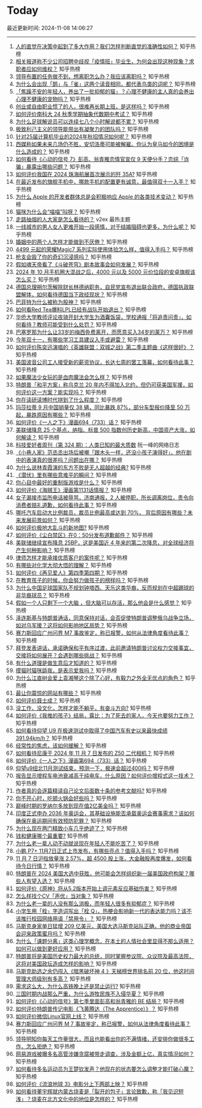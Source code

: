 # Today

最近更新时间: 2024-11-08 14:06:27

--- 
1. [人的直觉在决策中起到了多大作用？我们怎样判断直觉的准确性如何？](https://www.zhihu.com/question/656503583) 知乎热榜
2. [相关报道称不少公司招聘中歧视「疫情班」毕业生，为何会出现这种现象？求职者应如何维权？](https://www.zhihu.com/question/2578166270) 知乎热榜
3. [领导布置的任务做不到，想离职怎么办？我应该离职吗？](https://www.zhihu.com/question/3188753636) 知乎热榜
4. [为什么会出现「鹊」与「雀」这两个读音相同，都代表鸟类的词呢？](https://www.zhihu.com/question/2127166482) 知乎热榜
5. [「焦躁不安的年轻人，养出了一批抑郁的猫」？心理不健康的主人真的会养出心理不健康的宠物吗？](https://www.zhihu.com/question/2881123240) 知乎热榜
6. [创业或自由职业惯了的人，很难再长期上班，是这样吗？](https://www.zhihu.com/question/2827063565) 知乎热榜
7. [如何评价南科大 24 秋季学期抽象代数期中考试？](https://www.zhihu.com/question/3038956293) 知乎热榜
8. [为什么足球解说员可以连续七八个小时解说都不累？](https://www.zhihu.com/question/2666403615) 知乎热榜
9. [极致利己主义的领导能带出有凝聚力的团队吗？](https://www.zhihu.com/question/3134704078) 知乎热榜
10. [针对25届计算机毕业的2024年秋招情况如何呢？](https://www.zhihu.com/question/664740054) 知乎热榜
11. [西媒称如果未来几场仍不胜，安切洛蒂可能被解雇。你认为皇马如今的困境是什么造成的？](https://www.zhihu.com/question/3372536307) 知乎热榜
12. [如何看待《心动的信号 7》彭高、翁青雅恋情官宣仅 9 天便分手？恋综「诈骗」暴露出哪些问题？](https://www.zhihu.com/question/3476243284) 知乎热榜
13. [如何评价我国在 2024 珠海航展首次展示的歼 35A?](https://www.zhihu.com/question/3188049354) 知乎热榜
14. [在最近发布的旗舰手机中，哪款手机的配置更有诚意，最值得双十一入手？](https://www.zhihu.com/question/3449177183) 知乎热榜
15. [为什么 Apple 的开发者群体总是会积极响应 Apple 的各类技术变动？](https://www.zhihu.com/question/3360467659) 知乎热榜
16. [猫咪为什么会“喵喵”叫呀？](https://www.zhihu.com/question/2761848073) 知乎热榜
17. [走路抽烟的人大家是怎么看待的？](https://www.v2ex.com/t/1087610) v2ex 最热主题
18. [一线城市的男人女人更难开始一段感情，对于结婚阻碍也更多，为什么呢？](https://www.zhihu.com/question/666305921) 知乎热榜
19. [婚姻中的两个人怎样才能做到不厌倦？](https://www.zhihu.com/question/3450066916) 知乎热榜
20. [4499 元起的荣耀Magic7 系列实际使用体验怎么样，值得入手吗？](https://www.zhihu.com/question/3445457363) 知乎热榜
21. [枪支会毁了你的奇幻沉浸感吗？](https://www.zhihu.com/question/3357645556) 知乎热榜
22. [假如魂天帝看了《斗破苍穹》剧本故事会如何发展？](https://www.zhihu.com/question/653697647) 知乎热榜
23. [2024 年 10 月手机圈大混战之后，4000 元以及 5000 元价位段的安卓旗舰该怎么买？](https://www.zhihu.com/question/3440788561) 知乎热榜
24. [德国总理朔尔茨解除财长林德纳职务，自民党宣布退出联合政府，德国执政联盟解体，如何看待德国当下政经现状？](https://www.zhihu.com/question/3422579862) 知乎热榜
25. [巴菲特为什么被称为股神？](https://www.zhihu.com/question/290831768) 知乎热榜
26. [如何看Red Tea爆料LPL已经有战队开始退出？](https://www.zhihu.com/question/3297568807) 知乎热榜
27. [华侨大学教师评论夜骑开封大学生为酒囊饭袋，学校通报「将追责问责」，如何看待？教师可能受到什么处罚？](https://www.zhihu.com/question/3522219310) 知乎热榜
28. [巴塞罗那为什么让33岁的梅西免费离开，而愿意买入34岁的莱万？](https://www.zhihu.com/question/543894218) 知乎热榜
29. [今年双十一，有哪些学习工具建议入手或避雷？](https://www.zhihu.com/question/3491087464) 知乎热榜
30. [如何评价陈奕迅演唱的《英雄联盟：双城之战》第二季主题曲《这样很好》？](https://www.zhihu.com/question/3420586180) 知乎热榜
31. [美国波音公司工人接受新的薪资协议，长达七周的罢工落幕，如何看待此事？](https://www.zhihu.com/question/3217530779) 知乎热榜
32. [如果魔法少女玩的是血肉魔法会怎么样？](https://www.zhihu.com/question/3293709027) 知乎热榜
33. [特朗普「和平方案」称乌克兰 20 年内不得加入北约，但仍可获美国军援，如何评价这一方案？能实现吗？](https://www.zhihu.com/question/3516007517) 知乎热榜
34. [你在读研读博时代拼到了什么程度？](https://www.zhihu.com/question/2736995946) 知乎热榜
35. [玛莎拉蒂 9 月中国销量仅 38 辆，同比暴跌 87%，部分车型报价降至 50 万起，暴跌原因有哪些？](https://www.zhihu.com/question/3185351652) 知乎热榜
36. [如何评价《一人之下》漫画694（733）话？](https://www.zhihu.com/question/3491509151) 知乎热榜
37. [美联储降息 25 个基点，纳指、标普 500 指数创历史新高，中国资产大涨，如何解读？](https://www.zhihu.com/question/3515967633) 知乎热榜
38. [科技爱好者周刊（第 324 期）：人类已知的最大质数](http://www.ruanyifeng.com/blog/2024/11/weekly-issue-324.html) 阮一峰的网络日志
39. [《小巷人家》范丞丞出场后被嘲「跟木头一样，还没小孩子演得好」，他在剧中的表演真的很差吗？问题出在哪？](https://www.zhihu.com/question/3195494827) 知乎热榜
40. [为什么说林青霞演的东方不败是无人超越的经典?](https://www.zhihu.com/question/34508635) 知乎热榜
41. [《潜伏》里有哪些意难平的瞬间？](https://www.zhihu.com/question/636733088) 知乎热榜
42. [你心目中最好的重制版游戏是什么？](https://www.zhihu.com/question/646965708) 知乎热榜
43. [如何评价《海贼王》漫画第1131话情报？](https://www.zhihu.com/question/3266275013) 知乎热榜
44. [女子漏接市监所电话被辱骂，济南通报，2 人被停职，所长调离岗位，责令向消费者赔礼道歉，如何看待此事？](https://www.zhihu.com/question/3426193020) 知乎热榜
45. [哪吒汽车启动大比例裁员，裁员比例最高或达到 70%， 背后原因有哪些？未来发展前景如何？](https://www.zhihu.com/question/3443156042) 知乎热榜
46. [如何评价极地大乱斗的新地图?](https://www.zhihu.com/question/3477859803) 知乎热榜
47. [如何评价《尘白禁区》在0：50分发布道歉邮件？](https://www.zhihu.com/question/3492569585) 知乎热榜
48. [美联储继续宣布降息 25BP，这是美国近 4 年来的第二次降息，对全球经济将产生何种影响？](https://www.zhihu.com/question/3494577200) 知乎热榜
49. [律师怎样才能承接优质客户的案件呢？](https://www.zhihu.com/question/664752577) 知乎热榜
50. [有哪些对化学大彻大悟的理解？](https://www.zhihu.com/question/319051654) 知乎热榜
51. [如何评价《再见爱人》第四季第四期？](https://www.zhihu.com/question/3429814164) 知乎热榜
52. [在教育孩子的时候，你会努力做孩子的榜样吗？](https://www.zhihu.com/question/3071865111) 知乎热榜
53. [为什么中国足球国家队不规划钟塔西、天乐这类华裔，反而规划在中超踢球的非华裔球员？](https://www.zhihu.com/question/2561910283) 知乎热榜
54. [假如一个人只剩下一个大脑 ，但大脑可以存活，那么他会是什么感觉？](https://www.zhihu.com/question/435920418) 知乎热榜
55. [泽连斯基与特朗普通话，同意保持对话，会否促使特朗普调整俄乌战争立场，如对乌军援？这将如何影响地区局势？](https://www.zhihu.com/question/3325030046) 知乎热榜
56. [赛力斯回应广州问界 M7 事故鉴定，称已报警，如何从法律角度看待此事？](https://www.zhihu.com/question/3433667301) 知乎热榜
57. [拜登发表讲话，承诺确保和平有序过渡，此前邀请特朗普讨论权力交接事宜，交接将如何展开？会遇到哪些挑战？](https://www.zhihu.com/question/3405240881) 知乎热榜
58. [有什么道理是做生意后才知道的？](https://www.zhihu.com/question/318085423) 知乎热榜
59. [摸猫时猫咪舔我，是表示爱我吗？](https://www.zhihu.com/question/665489219) 知乎热榜
60. [为什么江直树会爱上袁湘琴这个除了心好，有毅力之外全无优点的角色？](https://www.zhihu.com/question/31900343) 知乎热榜
61. [最让你震惊的网站有哪些？](https://www.zhihu.com/question/20030360) 知乎热榜
62. [如何评价聂士成？](https://www.zhihu.com/question/60821018) 知乎热榜
63. [没工作，没文化，怎样才能不躺平，有奋斗方向?](https://www.zhihu.com/question/3350672707) 知乎热榜
64. [如何评价《我推的孩子》结局，露比：为了死去的家人，今天也要努力工作？](https://www.zhihu.com/question/3418380048) 知乎热榜
65. [如何看待仰望 U9 在极速测试中取得了中国汽车有史以来最快成绩 391.94km/h？](https://www.zhihu.com/question/3477733568) 知乎热榜
66. [经常性的焦虑，该如何缓解？](https://www.zhihu.com/question/3367925493) 知乎热榜
67. [如何看待尼康于 2024 年 11 月 7 日发布的 Z50 二代相机？](https://www.zhihu.com/question/3428871055) 知乎热榜
68. [如何评价《一人之下》漫画第694（733）话？](https://www.zhihu.com/question/3482113658) 知乎热榜
69. [仰望u9纽北11月测试结束，预测一下，极速会超过400吗？](https://www.zhihu.com/question/3376142936) 知乎热榜
70. [报告显示增程车电池衰减高于纯电车，什么原因？如何评价增程式这一技术？](https://www.zhihu.com/question/3405577209) 知乎热榜
71. [作者真的会逐篇精读自己论文后面数十条的参考文献吗?](https://www.zhihu.com/question/664180828) 知乎热榜
72. [你不开心时，吃顿火锅会好些吗？](https://www.zhihu.com/question/3299028360) 知乎热榜
73. [巅峰时期的罗纳尔多放到现在值2亿美金吗？](https://www.zhihu.com/question/534677835) 知乎热榜
74. [印度正式申办 2036 年奥运会，其基础设施能否承载奥运会赛事需求？该如何确保在奥运期间有效预防犯罪？](https://www.zhihu.com/question/3344664382) 知乎热榜
75. [为什么现在两门精致小车几乎绝迹了？](https://www.zhihu.com/question/359903867) 知乎热榜
76. [钱和健康哪个最重要?](https://www.zhihu.com/question/2277780842) 知乎热榜
77. [为什么老一辈人动不动就说现在年轻人不能吃苦了？](https://www.zhihu.com/question/476013775) 知乎热榜
78. [小鹏 P7+ 11月7日正式上市发布，有哪些亮点？值得入手吗？](https://www.zhihu.com/question/3085368214) 知乎热榜
79. [11 月 7 日沪指放量涨 2.57%，超 4500 股上涨，大金融股再度爆发，如何看待今日行情？](https://www.zhihu.com/question/3407899543) 知乎热榜
80. [特朗普在 2024 美国大选中获胜，他可能会怎样组织新一届美国政府构架？哪些人有望入选？](https://www.zhihu.com/question/3323834801) 知乎热榜
81. [如何评价《原神》将从5.2版本开始上调元素反应基础伤害？](https://www.zhihu.com/question/3339673694) 知乎热榜
82. [怎么样找个CV「声优」当对象？](https://www.zhihu.com/question/447116570) 知乎热榜
83. [为什么老一辈的人没有那么消极，而年轻人很多有抑郁症？](https://www.zhihu.com/question/715083437) 知乎热榜
84. [小学生用「栓」字造词写出「栓 Q」，热梗会影响新一代的表达能力吗？该不该推行校园网络用语「禁用令」？](https://www.zhihu.com/question/3429243738) 知乎热榜
85. [马斯克身家单日猛增 209 亿美元，美国大选马斯克站队正确，他的商业帝国会迎来政策蜜月吗？](https://www.zhihu.com/question/3406113087) 知乎热榜
86. [为什么「课题分离」这类心理学概念，在本土的人情社会里显得不那么适用？如何可以做到更好应用？](https://www.zhihu.com/question/3347102716) 知乎热榜
87. [特朗普将是美国历史权力最大的总统，同时掌握参议院、众议院及最高法院，这将对美国政坛造成怎样的影响？](https://www.zhihu.com/question/2902140673) 知乎热榜
88. [马斯克助选之余仍闯入《暗黑破坏神 4 》天梯榜世界排名前 20 位，他这时间管理大师级别有多高？](https://www.zhihu.com/question/3358920200) 知乎热榜
89. [需求这么大，为什么高铁晚上还是禁止运行?](https://www.zhihu.com/question/666928738) 知乎热榜
90. [三国时期内战那么严重，为什么游牧民族不入侵华夏？](https://www.zhihu.com/question/934537933) 知乎热榜
91. [如何评价《心动的信号》第七季里面彭高和翁青雅的 BE 结局？](https://www.zhihu.com/question/3470286214) 知乎热榜
92. [如何评价特朗普传记电影《飞黄腾达（The Apprentice）》？](https://www.zhihu.com/question/652717431) 知乎热榜
93. [如何评价微信Linux官网上线？](https://www.zhihu.com/question/3360014967) 知乎热榜
94. [赛力斯回应广州问界 M 7 事故鉴定，称已报警，如何从法律角度看待此事？](https://www.zhihu.com/question/3433667301) 知乎热榜
95. [领导明知你每天工作量很大，而且也能看出你的不满情绪，还安排你做很多工作，怎么拒绝？](https://www.zhihu.com/question/3251063195) 知乎热榜
96. [网易游戏被曝多名高管涉嫌贪腐被带走调查，涉及金额上亿，真实情况如何？](https://www.zhihu.com/question/3467891260) 知乎热榜
97. [如何看待多名运动员为王楚钦发声？他现在的状态要怎么调整才能打破心魔？](https://www.zhihu.com/question/3450991715) 知乎热榜
98. [如何评价《流浪地球 3》电影分上下两部上映？](https://www.zhihu.com/question/3422649663) 知乎热榜
99. [如何看待董宇辉就内蒙古烧麦是「裂开的包子」言论致歉，称「我见识短浅」？烧麦在北方文化中的地位是怎样的？](https://www.zhihu.com/question/3408295069) 知乎热榜
